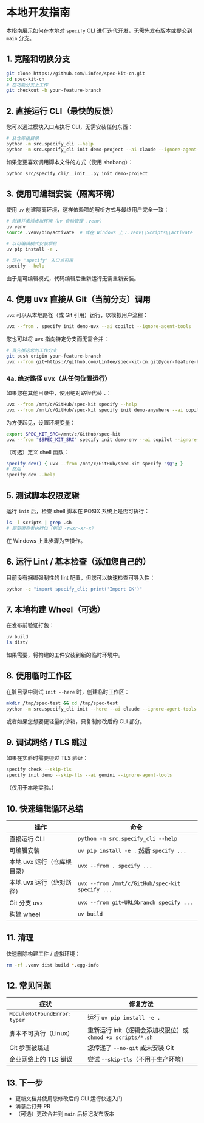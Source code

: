 # 本地开发指南

本指南展示如何在本地对 `specify` CLI 进行迭代开发，无需先发布版本或提交到 `main` 分支。

## 1. 克隆和切换分支

```bash
git clone https://github.com/Linfee/spec-kit-cn.git
cd spec-kit-cn
# 在功能分支上工作
git checkout -b your-feature-branch
```

## 2. 直接运行 CLI（最快的反馈）

您可以通过模块入口点执行 CLI，无需安装任何东西：

```bash
# 从仓库根目录
python -m src.specify_cli --help
python -m src.specify_cli init demo-project --ai claude --ignore-agent-tools
```

如果您更喜欢调用脚本文件的方式（使用 shebang）：

```bash
python src/specify_cli/__init__.py init demo-project
```

## 3. 使用可编辑安装（隔离环境）

使用 `uv` 创建隔离环境，这样依赖项的解析方式与最终用户完全一致：

```bash
# 创建并激活虚拟环境（uv 自动管理 .venv）
uv venv
source .venv/bin/activate  # 或在 Windows 上：.venv\\Scripts\\activate

# 以可编辑模式安装项目
uv pip install -e .

# 现在 'specify' 入口点可用
specify --help
```

由于是可编辑模式，代码编辑后重新运行无需重新安装。

## 4. 使用 uvx 直接从 Git（当前分支）调用

`uvx` 可以从本地路径（或 Git 引用）运行，以模拟用户流程：

```bash
uvx --from . specify init demo-uvx --ai copilot --ignore-agent-tools
```

您也可以将 uvx 指向特定分支而无需合并：

```bash
# 首先推送您的工作分支
git push origin your-feature-branch
uvx --from git+https://github.com/Linfee/spec-kit-cn.git@your-feature-branch specify-cn init demo-branch-test
```

### 4a. 绝对路径 uvx（从任何位置运行）

如果您在其他目录中，使用绝对路径代替 `.`：

```bash
uvx --from /mnt/c/GitHub/spec-kit specify --help
uvx --from /mnt/c/GitHub/spec-kit specify init demo-anywhere --ai copilot --ignore-agent-tools
```

为方便起见，设置环境变量：
```bash
export SPEC_KIT_SRC=/mnt/c/GitHub/spec-kit
uvx --from "$SPEC_KIT_SRC" specify init demo-env --ai copilot --ignore-agent-tools
```

（可选）定义 shell 函数：
```bash
specify-dev() { uvx --from /mnt/c/GitHub/spec-kit specify "$@"; }
# 然后
specify-dev --help
```

## 5. 测试脚本权限逻辑

运行 `init` 后，检查 shell 脚本在 POSIX 系统上是否可执行：

```bash
ls -l scripts | grep .sh
# 期望所有者执行位（例如 -rwxr-xr-x）
```
在 Windows 上此步骤为空操作。

## 6. 运行 Lint / 基本检查（添加您自己的）

目前没有捆绑强制性的 lint 配置，但您可以快速检查可导入性：
```bash
python -c "import specify_cli; print('Import OK')"
```

## 7. 本地构建 Wheel（可选）

在发布前验证打包：

```bash
uv build
ls dist/
```
如果需要，将构建的工件安装到新的临时环境中。

## 8. 使用临时工作区

在脏目录中测试 `init --here` 时，创建临时工作区：

```bash
mkdir /tmp/spec-test && cd /tmp/spec-test
python -m src.specify_cli init --here --ai claude --ignore-agent-tools  # 如果仓库复制到这里
```
或者如果您想要更轻量的沙箱，只复制修改后的 CLI 部分。

## 9. 调试网络 / TLS 跳过

如果在实验时需要绕过 TLS 验证：

```bash
specify check --skip-tls
specify init demo --skip-tls --ai gemini --ignore-agent-tools
```
（仅用于本地实验。）

## 10. 快速编辑循环总结

| 操作 | 命令 |
|------|------|
| 直接运行 CLI | `python -m src.specify_cli --help` |
| 可编辑安装 | `uv pip install -e .` 然后 `specify ...` |
| 本地 uvx 运行（仓库根目录） | `uvx --from . specify ...` |
| 本地 uvx 运行（绝对路径） | `uvx --from /mnt/c/GitHub/spec-kit specify ...` |
| Git 分支 uvx | `uvx --from git+URL@branch specify ...` |
| 构建 wheel | `uv build` |

## 11. 清理

快速删除构建工件 / 虚拟环境：
```bash
rm -rf .venv dist build *.egg-info
```

## 12. 常见问题

| 症状 | 修复方法 |
|------|----------|
| `ModuleNotFoundError: typer` | 运行 `uv pip install -e .` |
| 脚本不可执行（Linux） | 重新运行 init（逻辑会添加权限位）或 `chmod +x scripts/*.sh` |
| Git 步骤被跳过 | 您传递了 `--no-git` 或未安装 Git |
| 企业网络上的 TLS 错误 | 尝试 `--skip-tls`（不用于生产环境） |

## 13. 下一步

- 更新文档并使用您修改后的 CLI 运行快速入门
- 满意后打开 PR
- （可选）更改合并到 `main` 后标记发布版本